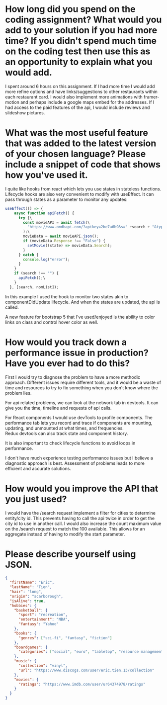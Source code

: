 # How long did you spend on the coding assignment? What would you add to your solution if you had more time? If you didn't spend much time on the coding test then use this as an opportunity to explain what you would add.

I spent around 6 hours on this assignment. If I had more time I would add more refine options and have links/suggestions to other restaurants within each restaurant card. I would also implement more animations with framer-motion and perhaps include a google maps embed for the addresses. If I had access to the paid features of the api, I would include reviews and slideshow pictures.

# What was the most useful feature that was added to the latest version of your chosen language? Please include a snippet of code that shows how you've used it.

I quite like hooks from react which lets you use states in stateless functions. Lifecycle hooks are also very convenient to modify with useEffect. It can pass through states as a parameter to monitor any updates:

```javascript
useEffect(() => {
    async function apiFetch() {
      try {\
        const movieAPI = await fetch(\
          "https://www.omdbapi.com/?apikey=2be7a6b9&s=" +search + "&type=movie"
        );\
        movieData = await movieAPI.json();
        if (movieData.Response !== "False") {
          setMovie((state) => movieData.Search);
        }
      } catch {
        console.log("error");
      }
    }
    if (search !== "") {
      apiFetch();\
    }
  }, [search, nomList]);
```

In this example I used the hook to monitor two states akin to componentDidUpdate lifecycle. And when the states are updated, the api is called.

A new feature for bootstrap 5 that I've used/enjoyed is the ability to color links on class and control hover color as well.

# How would you track down a performance issue in production? Have you ever had to do this?

First I would try to diagnose the problem to have a more methodic approach. Different issues require different tools, and it would be a waste of time and resources to try to fix something when you don't know where the problem lies.

For api related problems, we can look at the network tab in devtools. It can give you the time, timeline and requests of api calls.

For React components I would use devTools to profile components. The performance tab lets you record and trace if components are mounting, updating, and unmounted at what times, and frequencies.  
Redux devtools can also track state and component history.

It is also important to check lifecycle functions to avoid loops in performance.

I don't have much experience testing performance issues but I believe a diagnostic approach is best. Assessment of problems leads to more efficient and accurate solutions.

# How would you improve the API that you just used?

I would have the /search request implement a filter for cities to determine entity/city id. This prevents having to call the api twice in order to get the city id to use in another call. I would also increase the count maximum value on the /search request to match the 100 available. This allows for an aggregate instead of having to modify the start parameter.

# Please describe yourself using JSON.

```json
{
  "firstName": "Eric",
  "lastName": "Tien",
  "hair": "long",
  "origin": "scarborough",
  "isAlive": true,
  "hobbies": {
    "basketball": {
      "sport": "recreation",
      "entertainment": "NBA",
      "fantasy": "Yahoo"
    },
    "books": {
      "genres": ["sci-fi", "fantasy", "fiction"]
    },
    "boardgames": {
      "categories": ["social", "euro", "tabletop", "resource management"]
    },
    "music": {
      "collection": "vinyl",
      "url": "https://www.discogs.com/user/eric.tien.13/collection"
    },
    "movies": {
      "ratings": "https://www.imdb.com/user/ur64374978/ratings"
    }
  }
}
```
